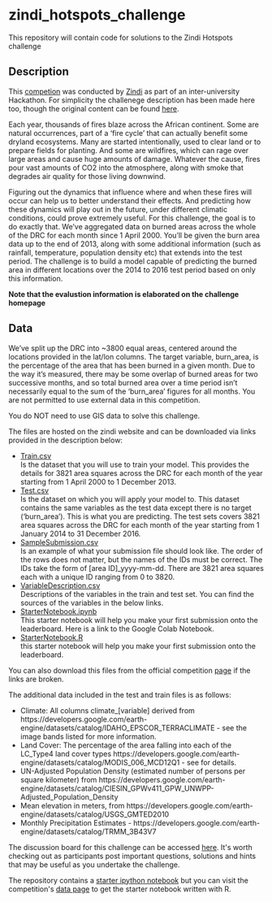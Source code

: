 # zindi_hotspots_challenge
This repository will contain code for solutions to the Zindi Hotspots challenge
## Description
This <a href="https://zindi.africa/hackathons/umojahack-3-hotspots">competion</a> was conducted by <a href="https://zindi.africa/">Zindi</a> as part of an inter-university Hackathon. For simplicity the challenege description has been made here too, though the original content can be found <a href="https://zindi.africa/hackathons/umojahack-3-hotspots">here</a>.

<p>Each year, thousands of fires blaze across the African continent. Some are natural occurrences, part of a ‘fire cycle’ that can actually benefit some dryland ecosystems. Many are started intentionally, used to clear land or to prepare fields for planting. And some are wildfires, which can rage over large areas and cause huge amounts of damage. Whatever the cause, fires pour vast amounts of CO2 into the atmosphere, along with smoke that degrades air quality for those living downwind.</p>

<p>Figuring out the dynamics that influence where and when these fires will occur can help us to better understand their effects. And predicting how these dynamics will play out in the future, under different climatic conditions, could prove extremely useful. For this challenge, the goal is to do exactly that. We’ve aggregated data on burned areas across the whole of the DRC for each month since 1 April 2000. You’ll be given the burn area data up to the end of 2013, along with some additional information (such as rainfall, temperature, population density etc) that extends into the test period. The challenge is to build a model capable of predicting the burned area in different locations over the 2014 to 2016 test period based on only this information.</p>

**Note that the evalustion information is elaborated on the challenge homepage**

## Data
<p>We’ve split up the DRC into ~3800 equal areas, centered around the locations provided in the lat/lon columns. The target variable, burn_area, is the percentage of the area that has been burned in a given month. Due to the way it’s measured, there may be some overlap of burned areas for two successive months, and so total burned area over a time period isn’t necessarily equal to the sum of the ‘burn_area’ figures for all months. You are not permitted to use external data in this competition.</p>

<p>You do NOT need to use GIS data to solve this challenge.</p>

<p>The files are hosted on the zindi website and can be downloaded via links provided in the description below:</p>

<ul>
  <li><a href="https://zindpublic.blob.core.windows.net/private/uploads/competition_datafile/file/304/train.csv?sp=r&sv=2015-04-05&sr=b&st=2020-08-08T11%3A28%3A33Z&se=2020-08-08T11%3A44%3A33Z&sig=f1zGDvuNF3u1fiKDNTGtHZ%2F8oTnj5Bw5W2RjxKzOs%2BA%3D">Train.csv</a></li> Is the dataset that you will use to train your model. This provides the details for 3821 area squares across the DRC for each month of the year starting from 1 April 2000 to 1 December 2013.
  <li><a href="https://zindpublic.blob.core.windows.net/private/uploads/competition_datafile/file/305/test.csv?sp=r&sv=2015-04-05&sr=b&st=2020-08-08T11%3A33%3A56Z&se=2020-08-08T11%3A49%3A56Z&sig=quF2Sh2gScbQv0mXMricwQKSsyArYvD7TKC49YDNHJw%3D">Test.csv</a></li>
  Is the dataset on which you will apply your model to. This dataset contains the same variables as the test data except there is no target (‘burn_area’). This is what you are predicting. The test sets covers 3821 area squares across the DRC for each month of the year starting from 1 January 2014 to 31 December 2016.
  <li><a href="https://zindpublic.blob.core.windows.net/private/uploads/competition_datafile/file/306/SampleSubmission.csv?sp=r&sv=2015-04-05&sr=b&st=2020-08-08T11%3A34%3A33Z&se=2020-08-08T11%3A50%3A33Z&sig=LnioLdh4fbfX%2FGNu4zL8GMzKMFrrsnimSsBc3ZoLC%2FY%3D">SampleSubmission.csv</a></li>
  Is an example of what your submission file should look like. The order of the rows does not matter, but the names of the IDs must be correct. The IDs take the form of [area ID]_yyyy-mm-dd. There are 3821 area squares each with a unique ID ranging from 0 to 3820.
  <li><a href="https://zindpublic.blob.core.windows.net/private/uploads/competition_datafile/file/307/VariableDefinitionsHotspot.csv?sp=r&sv=2015-04-05&sr=b&st=2020-08-08T11%3A35%3A19Z&se=2020-08-08T11%3A51%3A19Z&sig=VoWlYf2vEbdJokO%2BLtcPmoEkwjmyXHOmCywYMPQ%2F6GA%3D">VariableDescription.csv</a></li>
  Descriptions of the variables in the train and test set. You can find the sources of the variables in the below links.
  <li><a href="https://github.com/ML-Practise/zindi_hotspots_challenge/blob/master/Hotspots_Starter.ipynb">StarterNotebook.ipynb</a></li>
  This starter notebook will help you make your first submission onto the leaderboard. Here is a link to the Google Colab Notebook.
  <li><a href="https://zindpublic.blob.core.windows.net/private/uploads/competition_datafile/file/309/Hotspots_R_Starter.R?sp=r&sv=2015-04-05&sr=b&st=2020-08-08T11%3A50%3A26Z&se=2020-08-08T12%3A06%3A26Z&sig=TvUrwO71GB29HVMVXTsRDvbNx%2BNdeE%2FGo7PJuS7Irwg%3D">StarterNotebook.R</a></li>
  this starter notebook will help you make your first submission onto the leaderboard.
</ul>
<p>You can also download this files from the official competition <a href="https://zindi.africa/hackathons/umojahack-3-hotspots/data">page</a> if the links are broken.</p>

<p>The additional data included in the test and train files is as follows:</p>
<ul>
  <li>Climate: All columns climate_[variable] derived from https://developers.google.com/earth-engine/datasets/catalog/IDAHO_EPSCOR_TERRACLIMATE - see the image bands listed for more information.</li>
  <li>Land Cover: The percentage of the area falling into each of the LC_Type4 land cover types https://developers.google.com/earth-engine/datasets/catalog/MODIS_006_MCD12Q1 - see for details.</li>
  <li>UN-Adjusted Population Density (estimated number of persons per square kilometer) from https://developers.google.com/earth-engine/datasets/catalog/CIESIN_GPWv411_GPW_UNWPP-Adjusted_Population_Density</li>
  <li>Mean elevation in meters, from https://developers.google.com/earth-engine/datasets/catalog/USGS_GMTED2010</li>
  <li>Monthly Precipitation Estimates - https://developers.google.com/earth-engine/datasets/catalog/TRMM_3B43V7</li>
</ul>

<p>The discussion board for this challenge can be accessed <a href="https://zindi.africa/hackathons/umojahack-3-hotspots/discussions">here<a>. It's worth checking out as participants post important questions, solutions and hints that may be useful as you undertake the challenge.</p>
  <p>The repository contains a <a href="https://github.com/ML-Practise/zindi_hotspots_challenge/blob/master/Hotspots_Starter.ipynb">starter ipython notebook</a> but you can visit the competition's <a href="https://zindi.africa/hackathons/umojahack-3-hotspots/data">data page</a> to get the starter notebook written with R.</p>

